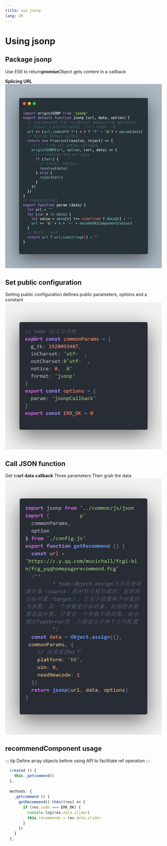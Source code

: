 ```yaml
---
title: use jsonp
lang: ZH
---
```

# Using jsonp
## Package jsonp
Use ES6 to return**promise**Object gets content in a callback
<br>

**Splicing URL**
![](./images/jsonp.png)
## Set public configuration
Setting public configuration defines public parameters, options and a constant
![](./images/code1.png)
## Call JSON function
Get to**url** **data** **callback** Three parameters 
Then grab the data
![](./images/code2.png)
## recommendComponent usage
::: tip
Define array objects before using API to facilitate ref operation
:::
```js
  created () {
    this._getcommend()
  },

  methods: {
    _getcommend () {
      getRecommend().then((res) => {
        if (res.code === ERR_OK) {
          console.log(res.data.slider)
          this.recommends = res.data.slider
        }
      })
    }
  },
```
